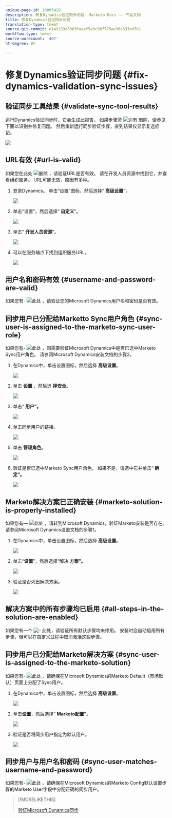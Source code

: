 ```yaml
---
unique-page-id: 10095429
description: 修复Dynamics验证同步问题- Marketo Docs —— 产品文档
title: 修复Dynamics验证同步问题
translation-type: tm+mt
source-git-commit: e149133a5383faaef5e9c9b7775ae36e633ed7b1
workflow-type: tm+mt
source-wordcount: '407'
ht-degree: 0%

---
```



# 修复Dynamics验证同步问题 {#fix-dynamics-validation-sync-issues}

## 验证同步工具结果 {#validate-sync-tool-results}

运行Dynamics验证同步时，它会生成此报告。 如果步骤旁 ![边有](assets/delete.png) 删除，请参见下面以识别并修复问题。 然后重新运行同步验证步骤，直到结果仅显示复选标记。

![](assets/image2015-9-22-15-3a58-3a12.png)

## URL有效 {#url-is-valid}

如果您在此处 ![删除](assets/delete.png) ，请验证URL是否有效。 请在开发人员资源中找到它，并查看组织服务。 URL可能无效，原因有多种。

1. 登录Dynamics。 单击“设置”图标，然后选择“ **高级设置”**。

   ![](assets/one.png)

1. 单击“设置”，然后选择“ **自定义**”。

   ![](assets/two.png)

1. 单击“ **开发人员资源**”。

   ![](assets/three.png)

1. 可以在服务端点下找到组织服务URL。

   ![](assets/four.png)

## 用户名和密码有效 {#username-and-password-are-valid}

如果您有- ![此处](assets/delete.png) ，请验证您的Microsoft Dynamics用户名和密码是否有效。

## 同步用户已分配给Marketto Sync用户角色 {#sync-user-is-assigned-to-the-marketo-sync-user-role}

如果您有- ![此处](assets/delete.png) ，则需要验证Microsoft Dynamics中是否已选中Marketo Sync用户角色。 请参阅Microsoft Dynamics安装文档的步骤2。

1. 在Dynamics中，单击设置图标，然后选择 **高级设置**。

   ![](assets/one.png)

1. 单击 **设置** ，然后选 **择安全**。

   ![](assets/six.png)

1. 单击“ **用户”。**

   ![](assets/image2015-9-24-9-3a47-3a25.png)

1. 单击同步用户的链接。

   ![](assets/seven.png)

1. 单击 **管理角色**。

   ![](assets/eight.png)

1. 验证是否已选中Marketo Sync用户角色。 如果不是，请选中它并单击“ **确定”。**

   ![](assets/image2015-9-24-9-3a59-3a21.png)

## Marketo解决方案已正确安装 {#marketo-solution-is-properly-installed}

如果您有— ![此处](assets/delete.png) ，请转到Microsoft Dynamics，验证Marketo安装是否存在。 请参阅Microsoft Dynamics设置文档的步骤1。

1. 在Dynamics中，单击设置图标，然后选择 **高级设置**。

   ![](assets/one.png)

1. 单击“**设置**”，然后选择“解决 **方案”。**

   ![](assets/eleven.png)

1. 验证是否列出解决方案。

   ![](assets/twelve.png)

## 解决方案中的所有步骤均已启用 {#all-steps-in-the-solution-are-enabled}

如果您有一个 ![-](assets/delete.png) 此处，请验证所有默认步骤均未停用。 安装时会自动启用所有步骤，但可以在自定义过程中取消激活这些步骤。

## 同步用户已分配给Marketo解决方案 {#sync-user-is-assigned-to-the-marketo-solution}

如果您有- ![此处](assets/delete.png) ，请确保在Microsoft Dynamics的Marketo Default（市场默认）页面上分配了Sync用户。

1. 在Dynamics中，单击设置图标，然后选择 **高级设置**。

   ![](assets/one.png)

1. 单击**设置**，然后选择“ **Marketo配置”**。

   ![](assets/thirteen.png)

1. 验证是否将同步用户指定为默认用户。

   ![](assets/fourteen.png)

## 同步用户与用户名和密码 {#sync-user-matches-username-and-password}

如果您有- ![此处](assets/delete.png) ，请确保在Microsoft Dynamics的Marketo Config默认设置步骤的Marketo User字段中分配正确的同步用户。

>[!MORELIKETHIS]
>
>[验证Microsoft Dynamics同步](../../../../../product-docs/crm-sync/microsoft-dynamics-sync/sync-setup/validate-microsoft-dynamics-sync.md)

